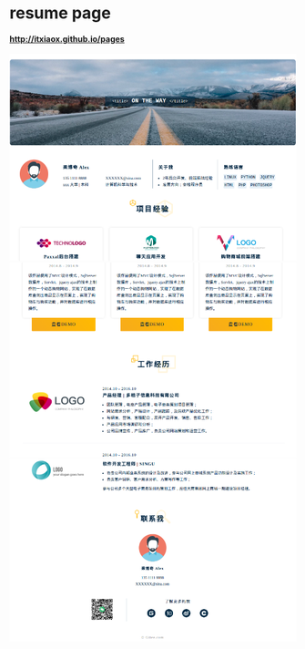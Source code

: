 # resume page

#### http://itxiaox.github.io/pages

![输入图片说明]( ./static/image/catch_1.png "catch")
![输入图片说明]( ./static/image/catch_2.png "catch")
![输入图片说明]( ./static/image/catch_3.png "catch")
